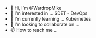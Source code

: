 - 👋 Hi, I’m @WardropMike
- 👀 I’m interested in ... SDET - DevOps
- 🌱 I’m currently learning ... Kuberneties 
- 💞️ I’m looking to collaborate on ...
- 📫 How to reach me ...

<!---
WardropMike/WardropMike is a ✨ special ✨ repository because its `README.md` (this file) appears on your GitHub profile.
You can click the Preview link to take a look at your changes.
--->
